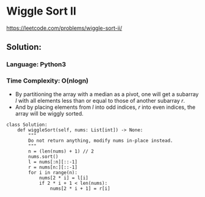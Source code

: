 # Wiggle Sort II
https://leetcode.com/problems/wiggle-sort-ii/

## Solution: 
### Language: Python3
### Time Complexity: O(nlogn)

*   By partitioning the array with a median as a pivot, one will get a subarray *l* with all elements less than or equal to those of another subarray *r*.
*   And by placing elements from *l* into odd indices, *r* into even indices, the array will be wiggly sorted.

```
class Solution:
    def wiggleSort(self, nums: List[int]) -> None:
        """
        Do not return anything, modify nums in-place instead.
        """
        n = (len(nums) + 1) // 2
        nums.sort()
        l = nums[:n][::-1]
        r = nums[n:][::-1]
        for i in range(n):
            nums[2 * i] = l[i]
            if 2 * i + 1 < len(nums):
                nums[2 * i + 1] = r[i]
            
```

